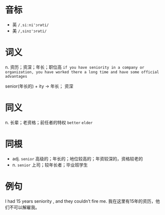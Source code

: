 # 音标

- 英 `/ˌsiːni'ɔrəti/`
- 美 `/,sinɪ'ɔrəti/`

# 词义

n. 资历；资深；年长；职位高
`if you have seniority in a company or organization, you have worked there a long time and have some official advantages`



senior(年长的) + ity → 年长； 资深

# 同义

n. 长辈；老资格；前任者的特权
`better` `elder`

# 同根

- adj. `senior` 高级的；年长的；地位较高的；年资较深的，资格较老的
- n. `senior` 上司；较年长者；毕业班学生

# 例句

I had 15 years seniority , and they couldn’t fire me.
我在这里有15年的资历，他们不可以解雇我。



